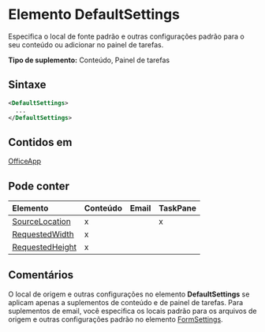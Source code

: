 # <a name="defaultsettings-element"></a>Elemento DefaultSettings

Especifica o local de fonte padrão e outras configurações padrão para o seu conteúdo ou adicionar no painel de tarefas.

**Tipo de suplemento:** Conteúdo, Painel de tarefas

## <a name="syntax"></a>Sintaxe

```XML
<DefaultSettings>
  ...
</DefaultSettings>
```

## <a name="contained-in"></a>Contidos em

[OfficeApp](officeapp.md)

## <a name="can-contain"></a>Pode conter

|**Elemento**|**Conteúdo**|**Email**|**TaskPane**|
|:-----|:-----|:-----|:-----|
|[SourceLocation](sourcelocation.md)|x||x|
|[RequestedWidth](requestedwidth.md)|x|||
|[RequestedHeight](requestedheight.md)|x|||

## <a name="remarks"></a>Comentários

O local de origem e outras configurações no elemento **DefaultSettings** se aplicam apenas a suplementos de conteúdo e de painel de tarefas. Para suplementos de email, você especifica os locais padrão para os arquivos de origem e outras configurações padrão no elemento [FormSettings](formsettings.md).

